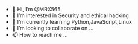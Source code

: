 - 👋 Hi, I’m @MRX565
- 👀 I’m interested in Security and ethical hacking
- 🌱 I’m currently learning Python,JavaScript,Linux
- 💞️ I’m looking to collaborate on ...
- 📫 How to reach me ...

<!---
MRX565/MRX565 is a ✨ special ✨ repository because its `README.md` (this file) appears on your GitHub profile.
You can click the Preview link to take a look at your changes.
--->
